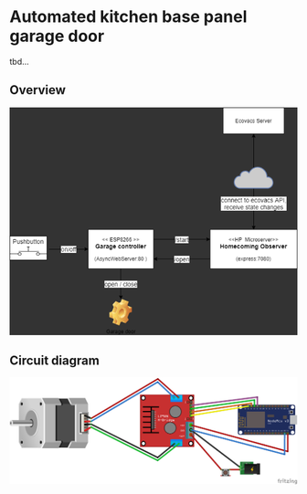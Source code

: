 # Automated kitchen base panel garage door

tbd...

## Overview

![overview](./overview.png)

## Circuit diagram

![circuit diagram](./esp8266-nodemcu/circuit-diagram.png)
